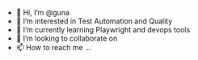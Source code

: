 - 👋 Hi, I’m @guna
- 👀 I’m interested in Test Automation and Quality 
- 🌱 I’m currently learning Playwright and devops tools
- 💞️ I’m looking to collaborate on 
- 📫 How to reach me ...

<!---
gunabca/gunabca is a ✨ special ✨ repository because its `README.md` (this file) appears on your GitHub profile.
You can click the Preview link to take a look at your changes.
--->
